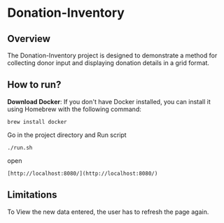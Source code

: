 # Donation-Inventory

## Overview
The Donation-Inventory project is designed to demonstrate a method for collecting donor input and displaying donation details in a grid format.

## How to run?

**Download Docker**: If you don't have Docker installed, you can install it using Homebrew with the following command:
```
brew install docker
```

Go in the project directory and Run script  
```
./run.sh
```

open 
```
[http://localhost:8080/](http://localhost:8080/)
```

## Limitations
To View the new data entered, the user has to refresh the page again. 
